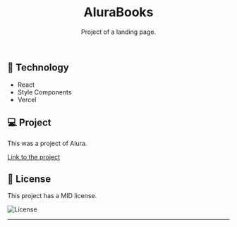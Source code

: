 <h1 align="center"> AluraBooks </h1>

<p align="center">
Project of a landing page.
</p>

<br>

## 🚀 Technology

- React
- Style Components
- Vercel

## 💻 Project

This was a project of Alura.

<a href="https://alurabooks-chi-flax.vercel.app/">Link to the project</a><br>

## :memo: License

This project has a MID license.

<img alt="License" src="https://img.shields.io/static/v1?label=license&message=MIT&color=49AA26&labelColor=000000">


---

